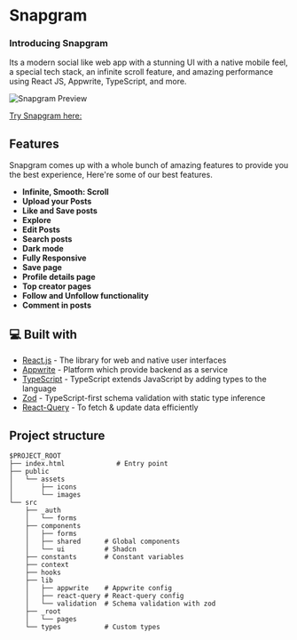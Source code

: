 # Snapgram

### Introducing Snapgram

Its a modern social like web app with a stunning UI with a native mobile feel, a special tech stack, an infinite scroll feature, and amazing performance using React JS, Appwrite, TypeScript, and more.

![Snapgram Preview](https://github.com/Marswalkerr/snapgram/raw/main/public/assets/snapgram.png)


[Try Snapgram here: ](https://snagramdemo.netlify.app/)

## Features

Snapgram comes up with a whole bunch of amazing features to provide you the best experience, Here're some of our best features.

- **Infinite, Smooth: Scroll**
- **Upload your Posts**
- **Like and Save posts**
- **Explore**
- **Edit Posts**
- **Search posts**
- **Dark mode**
- **Fully Responsive**
- **Save page**
- **Profile details page**
- **Top creator pages**
- **Follow and Unfollow functionality**
- **Comment in posts**

## 💻 Built with

- [React.js](https://react.dev/) - The library for web and native user interfaces
- [Appwrite](https://appwrite.io/) - Platform which provide backend as a service
- [TypeScript](https://typescriptlang.org/) - TypeScript extends JavaScript by adding types to the language
- [Zod](https://zod.dev/) - TypeScript-first schema validation with static type inference
- [React-Query](https://tanstack.com/) - To fetch & update data efficiently

## Project structure

```
$PROJECT_ROOT
├── index.html             # Entry point
├── public
│   └── assets
│       ├── icons
│       └── images
└── src
    ├── _auth
    │   └── forms
    ├── components
    │   ├── forms
    │   ├── shared      # Global components
    │   └── ui          # Shadcn
    ├── constants       # Constant variables
    ├── context
    ├── hooks
    ├── lib
    │   ├── appwrite    # Appwrite config
    │   ├── react-query # React-query config
    │   └── validation  # Schema validation with zod
    ├── _root
    │   └── pages
    └── types           # Custom types
```
